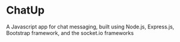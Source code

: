 # ChatUp
A Javascript app for chat messaging, built using Node.js, Express.js, Bootstrap framework, and the socket.io frameworks
